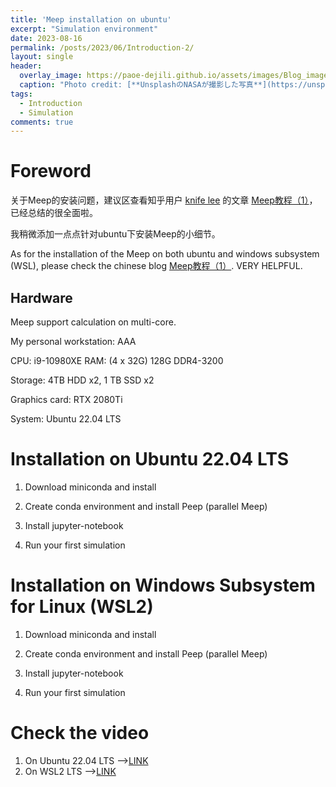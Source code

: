 ```yaml
---
title: 'Meep installation on ubuntu'
excerpt: "Simulation environment"
date: 2023-08-16
permalink: /posts/2023/06/Introduction-2/
layout: single
header:
  overlay_image: https://paoe-dejili.github.io/assets/images/Blog_images2.jpg
  caption: "Photo credit: [**UnsplashのNASAが撮影した写真**](https://unsplash.com/ja/%E5%86%99%E7%9C%9F/Q1p7bh3SHj8)"   
tags:
  - Introduction
  - Simulation 
comments: true
---
```


Foreword
=====

关于Meep的安装问题，建议区查看知乎用户 [knife lee](https://knifelees3.github.io/) 的文章 [Meep教程（1）](https://zhuanlan.zhihu.com/p/162148062)，已经总结的很全面啦。

我稍微添加一点点针对ubuntu下安装Meep的小细节。

As for the installation of the Meep on both ubuntu and windows subsystem (WSL), please check the chinese blog [Meep教程（1）](https://zhuanlan.zhihu.com/p/162148062). VERY HELPFUL. 

Hardware
------
Meep support calculation on multi-core. 

My personal workstation: AAA

CPU: i9-10980XE
RAM: (4 x 32G) 128G DDR4-3200 

Storage: 4TB HDD x2, 1 TB SSD x2

Graphics card: RTX 2080Ti

System: Ubuntu 22.04 LTS

Installation on Ubuntu 22.04 LTS
=====

1. Download miniconda and install

2. Create conda environment and install Peep (parallel Meep)

3. Install jupyter-notebook

4. Run your first simulation

Installation on Windows Subsystem for Linux (WSL2)
=====

1. Download miniconda and install

2. Create conda environment and install Peep (parallel Meep)

3. Install jupyter-notebook

4. Run your first simulation

Check the video
=====

1. On Ubuntu 22.04 LTS -->[LINK]()
2. On WSL2 LTS -->[LINK]()

